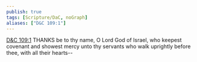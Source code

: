 ```yaml
---
publish: true
tags: [Scripture/DaC, noGraph]
aliases: ["D&C 109:1"]
---
```

[D&C 109:1](https://churchofjesuschrist.org/study/scriptures/dc-testament/dc/109?lang=eng&id=p1#p1) THANKS be to thy name, O Lord God of Israel, who keepest covenant and showest mercy unto thy servants who walk uprightly before thee, with all their hearts--
